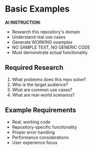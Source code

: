 # Basic Examples

**AI INSTRUCTION**:
- Research this repository's domain
- Understand real use cases
- Generate WORKING examples
- NO SAMPLE TEXT, NO GENERIC CODE
- Must demonstrate actual functionality

## Required Research
1. What problems does this repo solve?
2. Who is the target audience?
3. What are common use cases?
4. What are real-world scenarios?

## Example Requirements
- Real, working code
- Repository-specific functionality
- Proper error handling
- Performance considerations
- User experience focus
